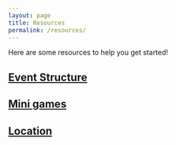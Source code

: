 ```yaml
---
layout: page
title: Resources
permalink: /resources/
---
```

Here are some resources to help you get started!

## [Event Structure](./event-structure.md)

## [Mini games](./minigames.md)

## [Location](./location.md)